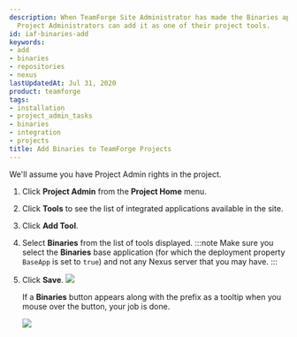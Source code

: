 ```yaml
---
description: When TeamForge Site Administrator has made the Binaries application available,
  Project Administrators can add it as one of their project tools.
id: iaf-binaries-add
keywords:
- add
- binaries
- repositories
- nexus
lastUpdatedAt: Jul 31, 2020
product: teamforge
tags:
- installation
- project_admin_tasks
- binaries
- integration
- projects
title: Add Binaries to TeamForge Projects
---
```



We'll assume you have Project Admin rights in the project.

1. Click **Project Admin** from the **Project Home** menu.
2. Click **Tools** to see the list of integrated applications available in the site.
3. Click **Add Tool**.
4. Select **Binaries** from the list of tools displayed.
   :::note
   Make sure you select the **Binaries** base application (for which the deployment property `BaseApp` is set to `true`) and not any Nexus server that you may have.
   :::
5. Click **Save**.
   ![](/docs/assets/images/202-add-binary-to-projects.png)

   If a **Binaries** button appears along with the prefix as a tooltip when you mouse over the button, your job is done.

   ![](/docs/assets/images/202-add-binary-to-projects-02.png)

